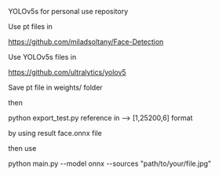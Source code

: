 YOLOv5s for personal use repository

Use pt files in

https://github.com/miladsoltany/Face-Detection

Use YOLOv5s files in 

https://github.com/ultralytics/yolov5

Save pt file in weights/ folder

then 

python export_test.py 
reference in --> [1,25200,6] format

by using result face.onnx file

then use

python main.py --model onnx --sources "path/to/your/file.jpg"
